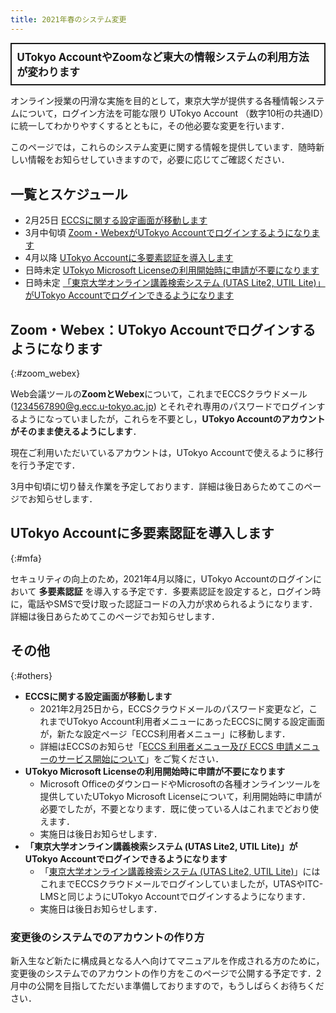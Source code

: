 ```yaml
---
title: 2021年春のシステム変更
---
```


<div style="border: 2px solid currentcolor; margin-bottom: 0.5em; padding: 0.5em; font-weight: bold; font-size: larger">UTokyo AccountやZoomなど東大の情報システムの利用方法が変わります</div>

オンライン授業の円滑な実施を目的として，東京大学が提供する各種情報システムについて，ログイン方法を可能な限り UTokyo Account （数字10桁の共通ID）に統一してわかりやすくするとともに，その他必要な変更を行います．

このページでは，これらのシステム変更に関する情報を提供しています．随時新しい情報をお知らせしていきますので，必要に応じてご確認ください．

## 一覧とスケジュール

- 2月25日 [ECCSに関する設定画面が移動します](#eccs)
- 3月中旬頃 [Zoom・WebexがUTokyo Accountでログインするようになります](#zoom_webex)
- 4月以降 [UTokyo Accountに多要素認証を導入します](#mfa)
- 日時未定 [UTokyo Microsoft Licenseの利用開始時に申請が不要になります](#microsoft)
- 日時未定 [「東京大学オンライン講義検索システム (UTAS Lite2, UTIL Lite)」がUTokyo Accountでログインできるようになります](#lite)

## Zoom・Webex：UTokyo Accountでログインするようになります
{:#zoom_webex}

Web会議ツールの**ZoomとWebex**について，これまでECCSクラウドメール (1234567890@g.ecc.u-tokyo.ac.jp) とそれぞれ専用のパスワードでログインするようになっていましたが，これらを不要とし，**UTokyo Accountのアカウントがそのまま使えるようにします**．

現在ご利用いただいているアカウントは，UTokyo Accountで使えるように移行を行う予定です．

3月中旬頃に切り替え作業を予定しております．詳細は後日あらためてこのページでお知らせします．

## UTokyo Accountに多要素認証を導入します
{:#mfa}

セキュリティの向上のため，2021年4月以降に，UTokyo Accountのログインにおいて **多要素認証** を導入する予定です．多要素認証を設定すると，ログイン時に，電話やSMSで受け取った認証コードの入力が求められるようになります．詳細は後日あらためてこのページでお知らせします．

## その他
{:#others}

- <span id="eccs">**ECCSに関する設定画面が移動します**</span>
    - 2021年2月25日から，ECCSクラウドメールのパスワード変更など，これまでUTokyo Account利用者メニューにあったECCSに関する設定画面が，新たな設定ページ「ECCS利用者メニュー」に移動します．
    - 詳細はECCSのお知らせ「[ECCS 利用者メニュー及び ECCS 申請メニューのサービス開始について](https://www.ecc.u-tokyo.ac.jp/announcement/2021/02/09_3258.html)」をご覧ください．
- <span id="microsoft">**UTokyo Microsoft Licenseの利用開始時に申請が不要になります**</span>
    - Microsoft OfficeのダウンロードやMicrosoftの各種オンラインツールを提供していたUTokyo Microsoft Licenseについて，利用開始時に申請が必要でしたが，不要となります．既に使っている人はこれまでどおり使えます．
    - 実施日は後日お知らせします．
- <span id="lite">**「東京大学オンライン講義検索システム (UTAS Lite2, UTIL Lite)」がUTokyo Accountでログインできるようになります**</span>
    - 「[東京大学オンライン講義検索システム (UTAS Lite2, UTIL Lite)](https://utelecon-directory.adm.u-tokyo.ac.jp/)」にはこれまでECCSクラウドメールでログインしていましたが，UTASやITC-LMSと同じようにUTokyo Accountでログインするようになります．
    - 実施日は後日お知らせします．

### 変更後のシステムでのアカウントの作り方

新入生など新たに構成員となる人へ向けてマニュアルを作成される方のために，変更後のシステムでのアカウントの作り方をこのページで公開する予定です．2月中の公開を目指してただいま準備しておりますので，もうしばらくお待ちください．
